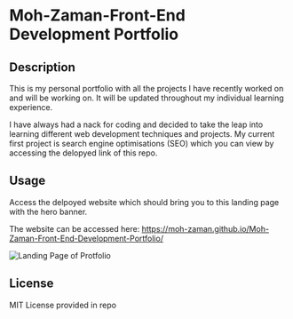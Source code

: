 # Moh-Zaman-Front-End Development Portfolio

## Description

This is my personal portfolio with all the projects I have recently worked on and will be working on. It will be updated throughout my individual learning experience.

I have always had a nack for coding and decided to take the leap into learning different web development techniques and projects. My current first project is search engine optimisations (SEO) which you can view by accessing the delopyed link of this repo.

## Usage

Access the delpoyed website which should bring you to this landing page with the hero banner.

The website can be accessed here: https://moh-zaman.github.io/Moh-Zaman-Front-End-Development-Portfolio/
 
![Landing Page of Protfolio](https://github.com/Moh-Zaman/Front-End-Development-Portfolio/blob/main/assets/images/Hero-Page.png)
    
## License

MIT License provided in repo

